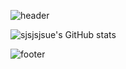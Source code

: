 
<!--
**sjsjsjsue/sjsjsjsue** is a ✨ _special_ ✨ repository because its `README.md` (this file) appears on your GitHub profile.

Here are some ideas to get you started:

- 🔭 I’m currently working on ...
- 🌱 I’m currently learning ...
- 👯 I’m looking to collaborate on ...
- 🤔 I’m looking for help with ...
- 💬 Ask me about ...
- 📫 How to reach me: ...
- 😄 Pronouns: ...
- ⚡ Fun fact: ...
[Anurag's GitHub stats](https://github-readme-stats.vercel.app/api?sjsjsjsue=anuraghazra&theme=darcula_icons=true) <맨 아래 S>
<a href="버튼을 눌렀을 때 이동할 링크" target="_blank"><img src="https://img.shields.io/badge/뱃지레이블-배경색?style=뱃지모양&logo=로고&logoColor=로고색상"/></a>
![header](https://capsule-render.vercel.app/api?type=wave&color=auto&height=300&section=header&text=capsule%20render&fontSize=90) <맨위 꾸미기>
-->

![header](https://capsule-render.vercel.app/api?type=waving&color=0:A5DE9F,100:E0FFDB&height=300&section=header&text=Welcome&fontSize=80&fontColor=F6F6F6&animation=twinkling)


![sjsjsjsue's GitHub stats](https://github-readme-stats.vercel.app/api?username=sjsjsjsue&theme=dark&show_icons=true)

![footer](https://capsule-render.vercel.app/api?section=footer&color=0:A5DE9F,100:E0FFDB&type=waving)
